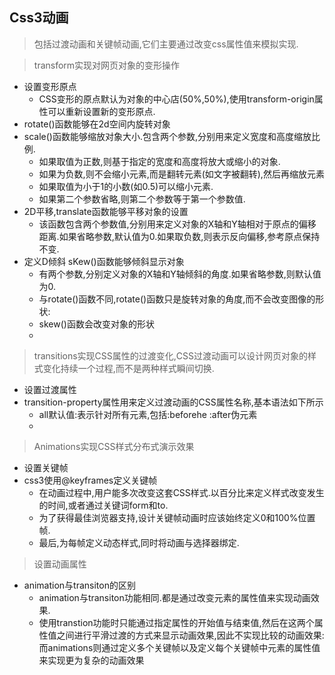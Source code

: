 ## Css3动画
>包括过渡动画和关键帧动画,它们主要通过改变css属性值来模拟实现.

>transform实现对网页对象的变形操作
+ 设置变形原点
    - CSS变形的原点默认为对象的中心店(50%,50%),使用transform-origin属性可以重新设置新的变形原点.
+ rotate()函数能够在2d空间内旋转对象
+  scale()函数能够缩放对象大小.包含两个参数,分别用来定义宽度和高度缩放比例.
    - 如果取值为正数,则基于指定的宽度和高度将放大或缩小的对象.
    - 如果为负数,则不会缩小元素,而是翻转元素(如文字被翻转),然后再缩放元素
    - 如果取值为小于1的小数(如0.5)可以缩小元素.
    - 如果第二个参数省略,则第二个参数等于第一个参数值.
+ 2D平移,translate函数能够平移对象的设置
    - 该函数包含两个参数值,分别用来定义对象的X轴和Y轴相对于原点的偏移距离.如果省略参数,默认值为0.如果取负数,则表示反向偏移,参考原点保持不变.
+ 定义D倾斜 sKew()函数能够倾斜显示对象
    - 有两个参数,分别定义对象的X轴和Y轴倾斜的角度.如果省略参数,则默认值为0.
    - 与rotate()函数不同,rotate()函数只是旋转对象的角度,而不会改变图像的形状:
    - skew()函数会改变对象的形状
    - 
>transitions实现CSS属性的过渡变化,CSS过渡动画可以设计网页对象的样式变化持续一个过程,而不是两种样式瞬间切换.
+ 设置过渡属性
+ transition-property属性用来定义过渡动画的CSS属性名称,基本语法如下所示
    - all默认值:表示针对所有元素,包括:beforehe :after伪元素
    - 


>Animations实现CSS样式分布式演示效果
+ 设置关键帧
+ css3使用@keyframes定义关键帧
    - 在动画过程中,用户能多次改变这套CSS样式.以百分比来定义样式改变发生的时间,或者通过关键词form和to.
    - 为了获得最佳浏览器支持,设计关键帧动画时应该始终定义0和100%位置帧.
    - 最后,为每帧定义动态样式,同时将动画与选择器绑定.

>设置动画属性
+ animation与transiton的区别
    - animation与transiton功能相同.都是通过改变元素的属性值来实现动画效果.
    - 使用transtion功能时只能通过指定属性的开始值与结束值,然后在这两个属性值之间进行平滑过渡的方式来显示动画效果,因此不实现比较的动画效果:而animations则通过定义多个关键帧以及定义每个关键帧中元素的属性值来实现更为复杂的动画效果